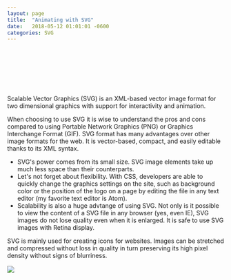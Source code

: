 ```yaml
---
layout: page
title:  "Animating with SVG"
date:   2018-05-12 01:01:01 -0600
categories: SVG
---
```

<style>
  .monster {
    margin: 0 auto;
    width: 70px;
    height: 94px;
    background: url('/assets/img/bluemansprite.png') left center;
    animation: play 0.8s steps(6) infinite;
  }
  @keyframes play {
   100% { background-position: -429px; }
}



.wrapper {
  margin-top:16px;
}

.box {
  display:block;
  position:relative;
}
</style>


<div class="monster">
</div>

Scalable Vector Graphics (SVG) is an XML-based vector image format for two dimensional graphics with support for interactivity and animation.

When choosing to use SVG it is wise to understand the pros and cons compared to using Portable Network Graphics (PNG) or Graphics Interchange Format (GIF). SVG format has many advantages over other image formats for the web. It is vector-based, compact, and easily editable thanks to its XML syntax.

- SVG's power comes from its small size. SVG image elements take up much less space than their counterparts.
- Let's not forget about flexibility. With CSS, developers are able to quickly change the graphics settings on the site, such as background color or the position of the logo on a page by editing the file in any text editor (my favorite text editor is Atom).
- Scalability is also a huge advtange of using SVG. Not only is it possible to view the content of a SVG file in any browser (yes, even IE), SVG images do not lose quality even when it is enlarged. It is safe to use SVG images with Retina display.

SVG is mainly used for creating icons for websites. Images can be stretched and compressed without loss in quality in turn preserving its high pixel density without signs of blurriness.

 <link href='//fonts.googleapis.com/css?family=Signika+Negative:300,400' rel='stylesheet' type='text/css'>

 <div class="wrapper">
   <div class="box green"></div>
   <div class="box orange"></div>
   <div class="box grey"></div>
 </div>
 <div class="brandBar">
   <img src="https://s3-us-west-2.amazonaws.com/s.cdpn.io/16327/GreenSock-logo-text-outlines.svg"></div>


<script>
  TweenLite.to(".box", 1, {
    x: function() {
      return Math.random() * 300;
    }
  });
</script>

